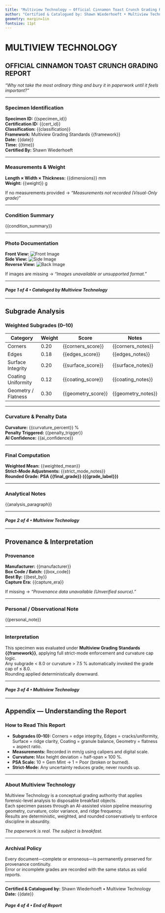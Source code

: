 ```yaml
---
title: "Multiview Technology — Official Cinnamon Toast Crunch Grading Report"
author: "Certified & Catalogued by: Shawn Wiederhoeft • Multiview Technology"
geometry: margin=1in
fontsize: 11pt
---
```


# MULTIVIEW TECHNOLOGY  
## OFFICIAL CINNAMON TOAST CRUNCH GRADING REPORT

*“Why not take the most ordinary thing and bury it in paperwork until it feels important?”*

---

### **Specimen Identification**
**Specimen ID:** {{specimen_id}}  
**Certification ID:** {{cert_id}}  
**Classification:** {{classification}}  
**Framework:** Multiview Grading Standards {{framework}}  
**Date:** {{date}}  
**Time:** {{time}}  
**Certified By:** Shawn Wiederhoeft  

---

### **Measurements & Weight**
**Length × Width × Thickness:** {{dimensions}} mm  
**Weight:** {{weight}} g  

If no measurements provided → *“Measurements not recorded (Visual-Only grade)”*

---

### **Condition Summary**
{{condition_summary}}

---

### **Photo Documentation**
**Front View:** ![Front Image]({{front_image_path}})  
**Side View:** ![Side Image]({{side_image_path}})  
**Reverse View:** ![Back Image]({{back_image_path}})  

If images are missing → *“Images unavailable or unsupported format.”*

---

#### *Page 1 of 4 • Cataloged by Multiview Technology*
<div style="page-break-after: always;"></div>

---

## **Subgrade Analysis**

### **Weighted Subgrades (0–10)**

| Category | Weight | Score | Notes |
|-----------|---------|--------|-------|
| Corners | 0.20 | {{corners_score}} | {{corners_notes}} |
| Edges | 0.18 | {{edges_score}} | {{edges_notes}} |
| Surface Integrity | 0.20 | {{surface_score}} | {{surface_notes}} |
| Coating Uniformity | 0.12 | {{coating_score}} | {{coating_notes}} |
| Geometry / Flatness | 0.30 | {{geometry_score}} | {{geometry_notes}} |

---

### **Curvature & Penalty Data**
**Curvature:** {{curvature_percent}} %  
**Penalty Triggered:** {{penalty_trigger}}  
**AI Confidence:** {{ai_confidence}}  

---

### **Final Computation**
**Weighted Mean:** {{weighted_mean}}  
**Strict-Mode Adjustments:** {{strict_mode_notes}}  
**Rounded Grade:** **PSA {{final_grade}} ({{grade_label}})**  

---

### **Analytical Notes**
{{analysis_paragraph}}

---

#### *Page 2 of 4 • Multiview Technology*
<div style="page-break-after: always;"></div>

---

## **Provenance & Interpretation**

### **Provenance**
**Manufacturer:** {{manufacturer}}  
**Box Code / Batch:** {{box_code}}  
**Best By:** {{best_by}}  
**Capture Era:** {{capture_era}}  

If missing → *“Provenance data unavailable (Unverified source).”*

---

### **Personal / Observational Note**
{{personal_note}}

---

### **Interpretation**
This specimen was evaluated under **Multiview Grading Standards {{framework}}**, applying full strict-mode enforcement and curvature cap logic.  
Any subgrade < 8.0 or curvature > 7.5 % automatically invoked the grade cap of ≤ 8.0.  
Rounding applied deterministically downward.

---

#### *Page 3 of 4 • Multiview Technology*
<div style="page-break-after: always;"></div>

---

## **Appendix — Understanding the Report**

### **How to Read This Report**
- **Subgrades (0–10):** Corners = edge integrity, Edges = cracks/uniformity, Surface = ridge clarity, Coating = granule balance, Geometry = flatness + aspect ratio.  
- **Measurements:** Recorded in mm/g using calipers and digital scale.  
- **Curvature:** Max height deviation ÷ half-span × 100 %.  
- **PSA Scale:** 10 = Gem Mint → 1 = Poor (broken or burned).  
- **Strict-Mode:** Any uncertainty reduces grade; never rounds up.  

---

### **About Multiview Technology**
Multiview Technology is a conceptual grading authority that applies forensic-level analysis to disposable breakfast objects.  
Each specimen passes through an AI-assisted vision pipeline measuring geometry, curvature, color variance, and ridge frequency.  
Results are deterministic, weighted, and rounded conservatively to enforce discipline in absurdity.  

*The paperwork is real. The subject is breakfast.*

---

### **Archival Policy**
Every document—complete or erroneous—is permanently preserved for provenance continuity.  
Error or incomplete grades are recorded with the same status as valid reports.  

---

**Certified & Catalogued by:** Shawn Wiederhoeft  •  Multiview Technology  
**Date:** {{date}}  

#### *Page 4 of 4 • End of Report*


